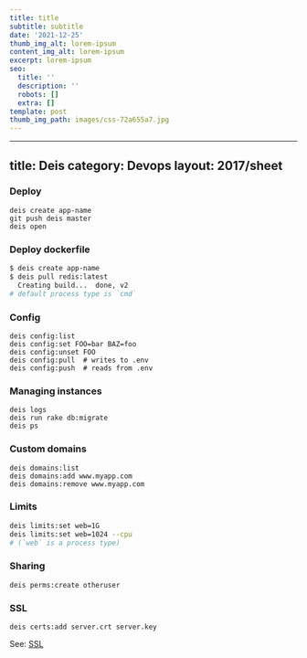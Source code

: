 ```yaml
---
title: title
subtitle: subtitle
date: '2021-12-25'
thumb_img_alt: lorem-ipsum
content_img_alt: lorem-ipsum
excerpt: lorem-ipsum
seo:
  title: ''
  description: ''
  robots: []
  extra: []
template: post
thumb_img_path: images/css-72a655a7.jpg
---
```

---
title: Deis
category: Devops
layout: 2017/sheet
---

### Deploy

```
deis create app-name
git push deis master
deis open
```

### Deploy dockerfile

```sh
$ deis create app-name
$ deis pull redis:latest
  Creating build...  done, v2
# default process type is `cmd`
```

### Config

```
deis config:list
deis config:set FOO=bar BAZ=foo
deis config:unset FOO
deis config:pull  # writes to .env
deis config:push  # reads from .env
```

### Managing instances

```
deis logs
deis run rake db:migrate
deis ps
```

### Custom domains

```
deis domains:list
deis domains:add www.myapp.com
deis domains:remove www.myapp.com
```

### Limits

```sh
deis limits:set web=1G
deis limits:set web=1024 --cpu
# (`web` is a process type)
```

### Sharing

```
deis perms:create otheruser
```

### SSL

```
deis certs:add server.crt server.key
```

See: [SSL](http://docs.deis.io/en/latest/using_deis/app-ssl/)

